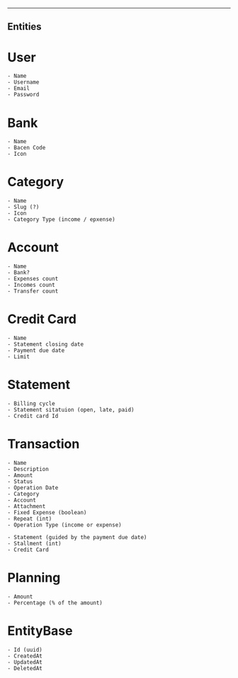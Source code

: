 ----
Entities
----

# User
    - Name
    - Username
    - Email
    - Password

# Bank
    - Name
    - Bacen Code
    - Icon

# Category
    - Name
    - Slug (?)
    - Icon
    - Category Type (income / epxense)

# Account
    - Name
    - Bank?
    - Expenses count
    - Incomes count
    - Transfer count

# Credit Card
    - Name
    - Statement closing date
    - Payment due date
    - Limit

# Statement
    - Billing cycle
    - Statement sitatuion (open, late, paid)
    - Credit card Id

# Transaction
    - Name
    - Description
    - Amount
    - Status
    - Operation Date
    - Category
    - Account
    - Attachment
    - Fixed Expense (boolean)
    - Repeat (int)
    - Operation Type (income or expense)
    
    - Statement (guided by the payment due date)
    - Stallment (int)
    - Credit Card

# Planning
    - Amount
    - Percentage (% of the amount)

# EntityBase
    - Id (uuid)
    - CreatedAt
    - UpdatedAt
    - DeletedAt